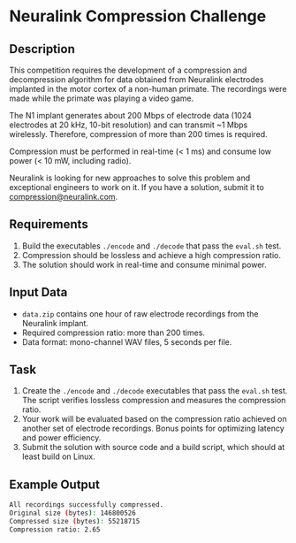 # Neuralink Compression Challenge

## Description

This competition requires the development of a compression and decompression algorithm for data obtained from Neuralink electrodes implanted in the motor cortex of a non-human primate. The recordings were made while the primate was playing a video game.

The N1 implant generates about 200 Mbps of electrode data (1024 electrodes at 20 kHz, 10-bit resolution) and can transmit ~1 Mbps wirelessly. Therefore, compression of more than 200 times is required.

Compression must be performed in real-time (< 1 ms) and consume low power (< 10 mW, including radio).

Neuralink is looking for new approaches to solve this problem and exceptional engineers to work on it. If you have a solution, submit it to compression@neuralink.com.

## Requirements

1. Build the executables `./encode` and `./decode` that pass the `eval.sh` test.
2. Compression should be lossless and achieve a high compression ratio.
3. The solution should work in real-time and consume minimal power.

## Input Data

- `data.zip` contains one hour of raw electrode recordings from the Neuralink implant.
- Required compression ratio: more than 200 times.
- Data format: mono-channel WAV files, 5 seconds per file.

## Task

1. Create the `./encode` and `./decode` executables that pass the `eval.sh` test. The script verifies lossless compression and measures the compression ratio.
2. Your work will be evaluated based on the compression ratio achieved on another set of electrode recordings. Bonus points for optimizing latency and power efficiency.
3. Submit the solution with source code and a build script, which should at least build on Linux.

## Example Output

```sh
All recordings successfully compressed.
Original size (bytes): 146800526
Compressed size (bytes): 55218715
Compression ratio: 2.65
